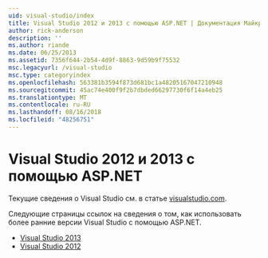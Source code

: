 ```yaml
---
uid: visual-studio/index
title: Visual Studio 2012 и 2013 с помощью ASP.NET | Документация Майкрософт
author: rick-anderson
description: ''
ms.author: riande
ms.date: 06/25/2013
ms.assetid: 7356f644-2b54-4d9f-8863-9d59b9f75532
msc.legacyurl: /visual-studio
msc.type: categoryindex
ms.openlocfilehash: 563381b3594f873d681bc1a48205167047210948
ms.sourcegitcommit: 45ac74e400f9f2b7dbded66297730f6f14a4eb25
ms.translationtype: MT
ms.contentlocale: ru-RU
ms.lasthandoff: 08/16/2018
ms.locfileid: "48256751"
---
```

# <a name="visual-studio-2012-and-2013-with-aspnet"></a>Visual Studio 2012 и 2013 с помощью ASP.NET

Текущие сведения о Visual Studio см. в статье [visualstudio.com](https://www.visualstudio.com).

Следующие страницы ссылок на сведения о том, как использовать более ранние версии Visual Studio с помощью ASP.NET.

- [Visual Studio 2013](overview/2013/index.md)
- [Visual Studio 2012](overview/2012/index.md)

